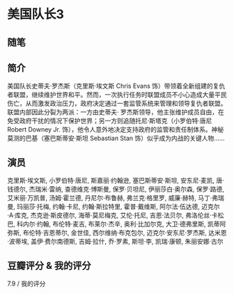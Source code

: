 # 美国队长3

## 随笔

## 简介

美国队长史蒂夫·罗杰斯（克里斯·埃文斯 Chris Evans 饰）带领着全新组建的复仇者联盟，继续维护世界和平。然而，一次执行任务时联盟成员不小心造成大量平民伤亡，从而激发政治压力，政府决定通过一套监管系统来管理和领导复仇者联盟。联盟内部因此分裂为两派：一方由史蒂夫· 罗杰斯领导，他主张维护成员自由，在免受政府干扰的情况下保护世界；另一方则追随托尼·斯塔克（小罗伯特·唐尼 Robert Downey Jr. 饰），他令人意外地决定支持政府的监管和责任制体系。神秘莫测的巴基（塞巴斯蒂安·斯坦 Sebastian Stan 饰）似乎成为内战的关键人物……

## 演员

克里斯·埃文斯, 小罗伯特·唐尼, 斯嘉丽·约翰逊, 塞巴斯蒂安·斯坦, 安东尼·麦凯, 唐·钱德尔, 杰瑞米·雷纳, 查德维克·博斯曼, 保罗·贝坦尼, 伊丽莎白·奥尔森, 保罗·路德, 艾米丽·万凯普, 汤姆·霍兰德, 丹尼尔·布鲁赫, 弗兰克·格里罗, 威廉·赫特, 马丁·弗瑞曼, 玛丽莎·托梅, 约翰·卡尼, 约翰·斯拉特里, 霍普·戴维斯, 阿尔法·伍达德, 迈克尔·A·库克, 杰克逊·斯皮德尔, 海蒂·莫尼梅克, 艾伦·托尼, 吉恩·法贝尔, 弗洛伦丝·卡松巴, 科内尔·约翰, 布伦特·麦吉, 布莱尔·杰辛, 奥利·比加尔克, 大卫·德弗里斯, 凯蒂阿弥斯, 布伦特·吉恩蒂尔, 金世佳, 西尔维纳·布克包尔, 迈克尔·安东尼·罗杰斯, 达米恩·波蒂埃, 盖伊·费尔南德斯, 吉姆·拉什, 乔·罗素, 斯坦·李, 凯瑞·康顿, 朱丽安娜·古尔

## 豆瓣评分 & 我的评分

7.9 / 我的评分

